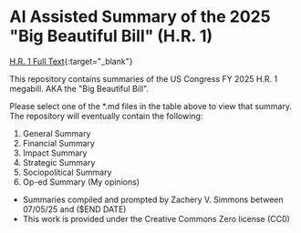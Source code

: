 # AI Assisted Summary of the 2025 "Big Beautiful Bill" (H.R. 1)
[H.R. 1 Full Text](https://www.congress.gov/bill/119th-congress/house-bill/1){:target="_blank"}

This repository contains summaries of the US Congress FY 2025 H.R. 1 megabill. AKA the "Big Beautiful Bill".

Please select one of the *.md files in the table above to view that summary.
The repository will eventually contain the following:

1. General Summary
2. Financial Summary
3. Impact Summary
4. Strategic Summary
5. Sociopolitical Summary
6. Op-ed Summary (My opinions)

* Summaries compiled and prompted by Zachery V. Simmons between 07/05/25 and ($END DATE)
* This work is provided under the Creative Commons Zero license (CC0)